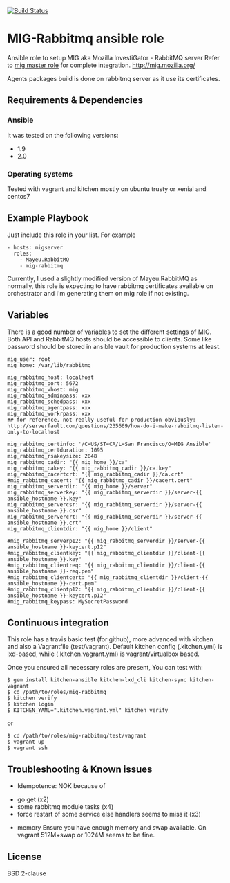 [![Build Status](https://travis-ci.org/juju4/ansible-mig-rabbitmq.svg?branch=master)](https://travis-ci.org/juju4/ansible-mig-rabbitmq)

# MIG-Rabbitmq ansible role

Ansible role to setup MIG aka Mozilla InvestiGator - RabbitMQ server
Refer to [mig master role](https://github.com/juju4/ansible-mig) for complete integration.
http://mig.mozilla.org/

Agents packages build is done on rabbitmq server as it use its certificates.

## Requirements & Dependencies

### Ansible
It was tested on the following versions:
 * 1.9
 * 2.0

### Operating systems

Tested with vagrant and kitchen mostly on ubuntu trusty or xenial and centos7

## Example Playbook

Just include this role in your list.
For example

```
- hosts: migserver
  roles:
    - Mayeu.RabbitMQ
    - mig-rabbitmq

```

Currently, I used a slightly modified version of Mayeu.RabbitMQ as normally, this role is expecting to have rabbitmq certificates available on orchestrator and I'm generating them on mig role if not existing.


## Variables

There is a good number of variables to set the different settings of MIG. Both API and RabbitMQ hosts should be accessible to clients.
Some like password should be stored in ansible vault for production systems at least.

```
mig_user: root
mig_home: /var/lib/rabbitmq

mig_rabbitmq_host: localhost
mig_rabbitmq_port: 5672
mig_rabbitmq_vhost: mig
mig_rabbitmq_adminpass: xxx
mig_rabbitmq_schedpass: xxx
mig_rabbitmq_agentpass: xxx
mig_rabbitmq_workrpass: xxx
## for reference, not really useful for production obviously: http://serverfault.com/questions/235669/how-do-i-make-rabbitmq-listen-only-to-localhost

mig_rabbitmq_certinfo: '/C=US/ST=CA/L=San Francisco/O=MIG Ansible'
mig_rabbitmq_certduration: 1095
mig_rabbitmq_rsakeysize: 2048
mig_rabbitmq_cadir: "{{ mig_home }}/ca"
mig_rabbitmq_cakey: "{{ mig_rabbitmq_cadir }}/ca.key"
mig_rabbitmq_cacertcrt: "{{ mig_rabbitmq_cadir }}/ca.crt"
#mig_rabbitmq_cacert: "{{ mig_rabbitmq_cadir }}/cacert.cert"
mig_rabbitmq_serverdir: "{{ mig_home }}/server"
mig_rabbitmq_serverkey: "{{ mig_rabbitmq_serverdir }}/server-{{ ansible_hostname }}.key"
mig_rabbitmq_servercsr: "{{ mig_rabbitmq_serverdir }}/server-{{ ansible_hostname }}.csr"
mig_rabbitmq_servercrt: "{{ mig_rabbitmq_serverdir }}/server-{{ ansible_hostname }}.crt"
mig_rabbitmq_clientdir: "{{ mig_home }}/client"

#mig_rabbitmq_serverp12: "{{ mig_rabbitmq_serverdir }}/server-{{ ansible_hostname }}-keycert.p12"
#mig_rabbitmq_clientkey: "{{ mig_rabbitmq_clientdir }}/client-{{ ansible_hostname }}.key"
#mig_rabbitmq_clientreq: "{{ mig_rabbitmq_clientdir }}/client-{{ ansible_hostname }}-req.pem"
#mig_rabbitmq_clientcert: "{{ mig_rabbitmq_clientdir }}/client-{{ ansible_hostname }}-cert.pem"
#mig_rabbitmq_clientp12: "{{ mig_rabbitmq_clientdir }}/client-{{ ansible_hostname }}-keycert.p12"
#mig_rabbitmq_keypass: MySecretPassword

```

## Continuous integration


This role has a travis basic test (for github), more advanced with kitchen and also a Vagrantfile (test/vagrant).
Default kitchen config (.kitchen.yml) is lxd-based, while (.kitchen.vagrant.yml) is vagrant/virtualbox based.

Once you ensured all necessary roles are present, You can test with:
```
$ gem install kitchen-ansible kitchen-lxd_cli kitchen-sync kitchen-vagrant
$ cd /path/to/roles/mig-rabbitmq
$ kitchen verify
$ kitchen login
$ KITCHEN_YAML=".kitchen.vagrant.yml" kitchen verify
```
or
```
$ cd /path/to/roles/mig-rabbitmq/test/vagrant
$ vagrant up
$ vagrant ssh
```


## Troubleshooting & Known issues

* Idempotence: NOK because of 
 - go get (x2)
 - some rabbitmq module tasks (x4) 
 - force restart of some service else handlers seems to miss it (x3)

* memory
Ensure you have enough memory and swap available. On vagrant 512M+swap or 1024M seems to be fine.


## License

BSD 2-clause



